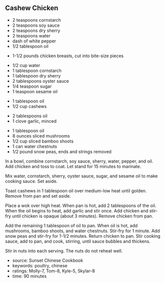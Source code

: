 Cashew Chicken
--------------

- 2 teaspoons cornstarch
- 2 teaspoons soy sauce
- 2 teaspoons dry sherry
- 2 teaspoons water
- dash of white pepper
- 1/2 tablespoon oil
<!-- -->
- 1-1/2 pounds chicken breasts, cut into bite-size pieces
<!-- -->
- 1/2 cup water
- 1 tablespoon cornstarch
- 1 tablespoon dry sherry
- 2 tablespoons oyster sauce
- 1/4 teaspoon sugar
- 1 teaspoon sesame oil
<!-- -->
- 1 tablespoon oil
- 1/2 cup cashews
<!-- -->
- 2 tablespoons oil
- 1 clove garlic, minced
<!-- -->
- 1 tablespoon oil
- 8 ounces sliced mushrooms
- 1/2 cup sliced bamboo shoots
- 1 can water chestnuts
- 1/2 pound snow peas, ends and strings removed

In a bowl, combine cornstarch, soy sauce, sherry, water, pepper, and
oil.  Add chicken and toss to coat.  Let stand for 15 minutes to
marinate.

Mix water, cornstarch, sherry, oyster sauce, sugar, and sesame oil to
make cooking sauce.  Set aside.

Toast cashews in 1 tablespoon oil over medium-low heat until golden.
Remove from pan and set aside.

Place a wok over high heat.  When pan is hot, add 2 tablespoons of the
oil.  When the oil begins to heat, add garlic and stir once.  Add
chicken and stir-fry until chicken is opaque (about 3 minutes).
Remove chicken from pan.

Add the remaining 1 tablespoon of oil to pan.  When oil is hot, add
mushrooms, bamboo shoots, and water chestnuts.  Stir-fry for 1 minute.
Add snow peas and stir-fry for 1-1/2 minutes.  Return chicken to pan.
Stir cooking sauce, add to pan, and cook, stirring, until sauce
bubbles and thickens.

Stir in nuts into each serving.  The nuts do not reheat well.

- source: Sunset Chinese Cookbook
- keywords: poultry, chinese
- ratings: Molly-7, Tom-8, Kyle-5, Skylar-8
- time: 90 minutes
